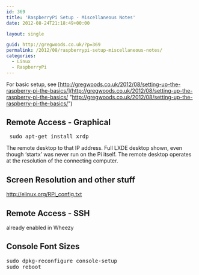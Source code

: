 ```yaml
---
id: 369
title: 'RaspberryPi Setup - Miscellaneous Notes'
date: 2012-08-24T21:18:49+00:00

layout: single

guid: http://gregwoods.co.uk/?p=369
permalink: /2012/08/raspberrypi-setup-miscellaneous-notes/
categories:
  - Linux
  - RaspberryPi
---
```

For basic setup, see [http://gregwoods.co.uk/2012/08/setting-up-the-raspberry-pi-the-basics/](http://gregwoods.co.uk/2012/08/setting-up-the-raspberry-pi-the-basics/ "http://gregwoods.co.uk/2012/08/setting-up-the-raspberry-pi-the-basics/")

## 

## Remote Access - Graphical

<pre><strong id="internal-source-marker_0.667615579906851"> </strong>sudo apt-get install xrdp</pre>

The remote desktop to that IP address. Full LXDE desktop shown, even though ‘startx’ was never run on the Pi itself. The remote desktop operates at the resolution of the connecting computer.

## Screen Resolution and other stuff

<a title="http://elinux.org/RPi_config.txt" href="http://elinux.org/RPi_config.txt" target="_blank">http://elinux.org/RPi_config.txt</a>

## Remote Access - SSH

already enabled in Wheezy

## Console Font Sizes

<pre>sudo dpkg-reconfigure console-setup
sudo reboot</pre>